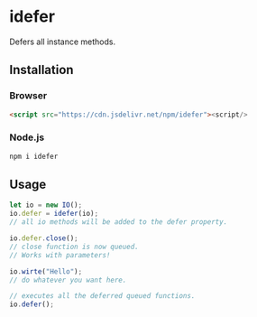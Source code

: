 # idefer

Defers all instance methods.

## Installation

### Browser

```html
<script src="https://cdn.jsdelivr.net/npm/idefer"><script/>
```

### Node.js

```sh
npm i idefer
```

## Usage

```js
let io = new IO();
io.defer = idefer(io);
// all io methods will be added to the defer property.

io.defer.close();
// close function is now queued.
// Works with parameters!

io.wirte("Hello");
// do whatever you want here.

// executes all the deferred queued functions.
io.defer();
```
